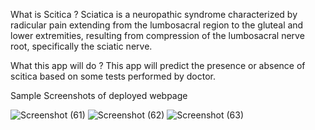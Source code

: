 What is Scitica ?
Sciatica is a neuropathic syndrome characterized by radicular pain extending from the lumbosacral region to the gluteal and lower extremities, resulting from compression of the lumbosacral nerve root, specifically the sciatic nerve.

What this app will do ?
This app will predict the presence or absence of scitica based on some tests performed by doctor.

Sample Screenshots of deployed webpage

![Screenshot (61)](https://github.com/user-attachments/assets/61a2d265-3733-4e6e-8858-d0bc0a39b66d)
![Screenshot (62)](https://github.com/user-attachments/assets/ea46bb62-7d37-4bda-bffa-23c3469ab942)
![Screenshot (63)](https://github.com/user-attachments/assets/98e186c6-06bc-4e20-8d60-c2afd45120fe)
